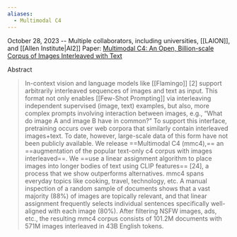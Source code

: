 ```yaml
---
aliases:
  - Multimodal C4
---
```


October 28, 2023 -- Multiple collaborators, including universities, [[LAION]], and [[Allen Institute|AI2]]
Paper: [Multimodal C4: An Open, Billion-scale Corpus of Images Interleaved with Text](https://arxiv.org/pdf/2304.06939.pdf)


Abstract
> In-context vision and language models like [[Flamingo]] [2] support arbitrarily interleaved sequences of images and text as input. This format not only enables [[Few-Shot Prompting]] via interleaving independent supervised (image, text) examples, but also, more complex prompts involving interaction between images, e.g., “What do image A and image B have in common?” To support this interface, pretraining occurs over web corpora that similarly contain interleaved images+text. To date, however, large-scale data of this form have not been publicly available. We release ==Multimodal C4 (mmc4),== an ==augmentation of the popular text-only c4 corpus with images interleaved==. We ==use a linear assignment algorithm to place images into longer bodies of text using CLIP features== [24], a process that we show outperforms alternatives. mmc4 spans everyday topics like cooking, travel, technology, etc. A manual inspection of a random sample of documents shows that a vast majority (88%) of images are topically relevant, and that linear assignment frequently selects individual sentences specifically well-aligned with each image (80%). After filtering NSFW images, ads, etc., the resulting mmc4 corpus consists of 101.2M documents with 571M images interleaved in 43B English tokens.


